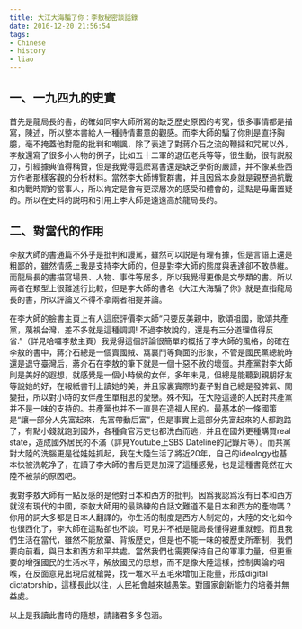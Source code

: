 ```yaml
---
title: 大江大海騙了你：李敖秘密談話錄
date: 2016-12-20 21:56:54
tags:
- Chinese
- history
- liao
---
```


## 一、一九四九的史實

首先是龍局長的書，的確如同李大師所寫的缺乏歷史原因的考究，很多事情都是描寫，陳述，所以整本書給人一種詩情畫意的觀感。而李大師的騙了你則是直抒胸臆，毫不掩蓋他對龍的批判和嘲諷，除了表達了對蔣介石之流的鞭撻和咒駡以外，李敖還寫了很多小人物的例子，比如五十二軍的退伍老兵等等，很生動，很有説服力，引經據典值得稱贊，但是我覺得這麽寫書還是缺乏學術的嚴謹，并不像某些西方作者那樣客觀的分析材料。當然李大師博覽群書，并且因爲本身就是親歷過抗戰和内戰時期的當事人，所以肯定是會有更深層次的感受和體會的，這點是毋庸置疑的。所以在史料的説明和引用上李大師是遠遠高於龍局長的。

## 二、對當代的作用

李敖大師的書通篇不外乎是批判和謾駡，雖然可以説是有理有據，但是言語上還是粗鄙的，雖然情感上我是支持李大師的，但是對李大師的態度與表達卻不敢恭維。而龍局長的書描寫場景、人物、事件等居多，所以我覺得更像是文學類的書。所以兩者在類型上很難進行比較，但是李大師的書名《大江大海騙了你》就是直指龍局長的書，所以評論又不得不拿兩者相提并論。

在李大師的臉書主頁上有人這麽評價李大師“只要反美親中，歌頌祖國，歌頌共產黨，蔑視台灣，差不多就是這種調調! 不過李敖說的，還是有三分道理值得反省.”（詳見哈囉李敖主頁）我覺得這個評論很簡單的概括了李大師的風格，的確在李敖的書中，蔣介石總是一個賣國賊、窩裏鬥等負面的形象，不管是國民黨總統時還是退守臺灣后，蔣介石在李敖的筆下就是一個十惡不赦的壞蛋。共產黨對李大師則是美好的遐想，就感覺是一個小時候的女伴，多年未見，但總是能聽到親朋好友等說她的好，在報紙書刊上讀她的美，并且家裏實際的妻子對自己總是發脾氣、閙變扭，所以對小時的女伴產生單相思的愛戀。殊不知，在大陸這邊的人民對共產黨并不是一味的支持的。共產黨也并不一直是在造福人民的。最基本的一條國策是“讓一部分人先富起來，先富帶動后富”，但是事實上這部分先富起來的人都跑路了，有點小錢就跑到國外，各種貪官污吏也都洗白而逃，并且在國外更種購買real state，造成國外居民的不滿（詳見Youtube上SBS Dateline的記錄片等）。而共黨對大陸的洗腦更是從娃娃抓起，我在大陸生活了將近20年，自己的ideology也基本快被洗乾净了，在讀了李大師的書后更是加深了這種感覺，也是這種書竟然在大陸不被禁的原因吧。

我對李敖大師有一點反感的是他對日本和西方的批判。因爲我認爲沒有日本和西方就沒有現代的中國，李敖大師用的最熟練的白話文難道不是日本和西方的產物嗎？你用的詞大多都是日本人翻譯的，你生活的制度是西方人制定的，大陸的文化如今也很西化了，李大師在這點卻也不談。可見并不衹是龍局長懂得避重就輕。而且我們生活在當代，雖然不能放棄、背叛歷史，但是也不能一味的被歷史所牽制，我們要向前看，與日本和西方和平共處。當然我們也需要保持自己的軍事力量，但更重要的增强國民的生活水平，解放國民的思想，而不是像大陸這樣，控制輿論的咽喉，在反面意見出現后就槍斃，找一堆水平五毛來增加正能量，形成digital dictatorship，這樣長此以往，人民衹會越來越愚笨。對國家創新能力的培養并無益處。


以上是我讀此書時的隨想，請諸君多多包涵。

